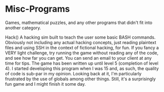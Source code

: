 # Misc-Programs
Games, mathematical puzzles, and any other programs that didn't fit into another category.

Hack()
A hacking sim built to teach the user some basic BASH commands. Obviously not including any actual hacking concepts, just reading plaintext files and using SSH in the context of fictional hacking, for fun.
If you fancy a VERY light challenge, try running the game without reading any of the code, and see how far you can get.
You can send an email to your client at any time for tips.
The game has been written up until level 5 (completion of level 4).
I started developing this program when I was 15 and, as such, the quality of code is sub-par in my opinion. Looking back at it, I'm particularly frustrated by the use of globals among other things. Still, it's a surprisingly fun game and I might finish it some day.
